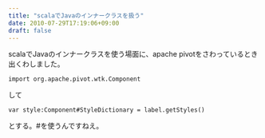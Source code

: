 ```yaml
---
title: "scalaでJavaのインナークラスを扱う"
date: 2010-07-29T17:19:06+09:00
draft: false
---
```


scalaでJavaのインナークラスを使う場面に、apache pivotをさわっているとき出くわしました。
```
import org.apache.pivot.wtk.Component
```
して
```
var style:Component#StyleDictionary = label.getStyles()
```
とする。#を使うんですねえ。

